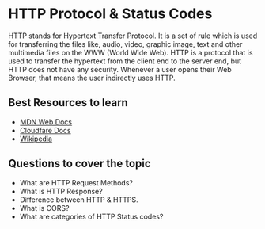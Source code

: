 # HTTP Protocol & Status Codes

HTTP stands for Hypertext Transfer Protocol. It is a set of rule which is used for transferring the files like, audio, video, graphic image, text and other multimedia files on the WWW (World Wide Web). HTTP is a protocol that is used to transfer the hypertext from the client end to the server end, but HTTP does not have any security. Whenever a user opens their Web Browser, that means the user indirectly uses HTTP.

## Best Resources to learn

- [MDN Web Docs](https://developer.mozilla.org/en-US/docs/Web/HTTP)
- [Cloudfare Docs](https://www.cloudflare.com/learning/ddos/glossary/hypertext-transfer-protocol-http/)
- [Wikipedia](https://en.wikipedia.org/wiki/List_of_HTTP_status_codes)

## Questions to cover the topic

- What are HTTP Request Methods?
- What is HTTP Response?
- Difference between HTTP & HTTPS.
- What is CORS?
- What are categories of HTTP Status codes?
